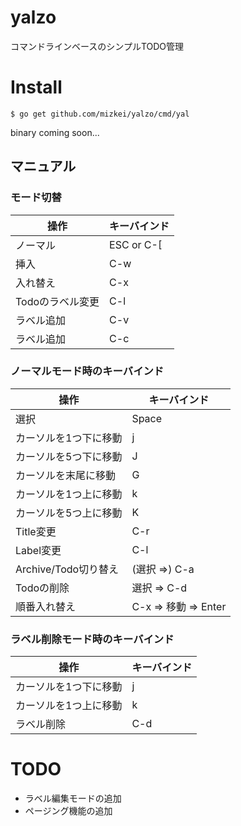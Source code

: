 # yalzo
コマンドラインベースのシンプルTODO管理

# Install

```
$ go get github.com/mizkei/yalzo/cmd/yal
```

binary coming soon...

## マニュアル

### モード切替
操作 | キーバインド
--- | ---
ノーマル | ESC or C-[
挿入 | C-w
入れ替え | C-x
Todoのラベル変更 | C-l
ラベル追加 | C-v
ラベル追加 | C-c

### ノーマルモード時のキーバインド
操作 | キーバインド
--- | ---
選択 | Space
カーソルを1つ下に移動 | j
カーソルを5つ下に移動 | J
カーソルを末尾に移動 | G
カーソルを1つ上に移動 | k
カーソルを5つ上に移動 | K
Title変更 | C-r
Label変更 | C-l
Archive/Todo切り替え| (選択 =>) C-a
Todoの削除 | 選択 => C-d
順番入れ替え | C-x => 移動 => Enter

### ラベル削除モード時のキーバインド
操作 | キーバインド
--- | ---
カーソルを1つ下に移動 | j
カーソルを1つ上に移動 | k
ラベル削除 | C-d

# TODO

- ラベル編集モードの追加
- ページング機能の追加
